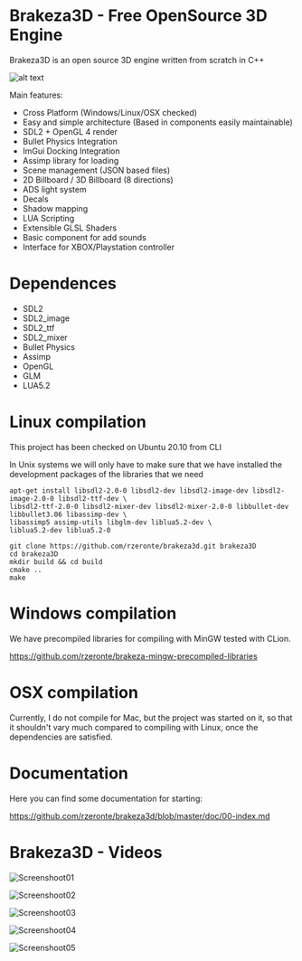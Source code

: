 # Brakeza3D - Free OpenSource 3D Engine

Brakeza3D is an open source 3D engine written from scratch in C++

![alt text](https://brakeza.com/wp-content/uploads/2024/01/brakeza3d-2024.png)

Main features:

- Cross Platform (Windows/Linux/OSX checked)
- Easy and simple architecture (Based in components easily maintainable)
- SDL2 + OpenGL 4 render
- Bullet Physics Integration
- ImGui Docking Integration
- Assimp library for loading
- Scene management (JSON based files)
- 2D Billboard / 3D Billboard (8 directions) 
- ADS light system
- Decals
- Shadow mapping
- LUA Scripting
- Extensible GLSL Shaders
- Basic component for add sounds
- Interface for XBOX/Playstation controller

# Dependences

- SDL2
- SDL2_image
- SDL2_ttf
- SDL2_mixer
- Bullet Physics
- Assimp
- OpenGL
- GLM
- LUA5.2

# Linux compilation

This project has been checked on Ubuntu 20.10 from CLI

In Unix systems we will only have to make sure that we have installed the development packages of the libraries that we need

``` 
apt-get install libsdl2-2.0-0 libsdl2-dev libsdl2-image-dev libsdl2-image-2.0-0 libsdl2-ttf-dev \
libsdl2-ttf-2.0-0 libsdl2-mixer-dev libsdl2-mixer-2.0-0 libbullet-dev libbullet3.06 libassimp-dev \
libassimp5 assimp-utils libglm-dev liblua5.2-dev \
liblua5.2-dev liblua5.2-0
```

``` 
git clone https://github.com/rzeronte/brakeza3d.git brakeza3D
cd brakeza3D
mkdir build && cd build
cmake ..
make
```

# Windows compilation

We have precompiled libraries for compiling with MinGW tested with CLion.

https://github.com/rzeronte/brakeza-mingw-precompiled-libraries


# OSX compilation

Currently, I do not compile for Mac, but the project was started on it, so that it shouldn't vary much compared to compiling with Linux, once the dependencies are satisfied.

# Documentation

Here you can find some documentation for starting:

https://github.com/rzeronte/brakeza3d/blob/master/doc/00-index.md

# Brakeza3D - Videos

![Screenshoot01](https://brakeza.com/wp-content/uploads/2024/01/screenshoot_2024_04.png)

![Screenshoot02](https://brakeza.com/wp-content/uploads/2024/01/screenshoot_2024_03.png)

![Screenshoot03](https://brakeza.com/wp-content/uploads/2024/01/screenshoot_2024_02.png)

![Screenshoot04](https://brakeza.com/wp-content/uploads/2024/01/screenshoot_2024_01.png)

![Screenshoot05](https://brakeza.com/wp-content/uploads/2024/01/brakeza3d-2024-menu.png)
